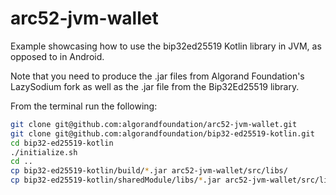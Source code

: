 # arc52-jvm-wallet

Example showcasing how to use the bip32ed25519 Kotlin library in JVM, as opposed to in Android.

Note that you need to produce the .jar files from Algorand Foundation's LazySodium fork as well as the .jar file from the Bip32Ed25519 library.

From the terminal run the following:

```bash
git clone git@github.com:algorandfoundation/arc52-jvm-wallet.git
git clone git@github.com:algorandfoundation/bip32-ed25519-kotlin.git
cd bip32-ed25519-kotlin
./initialize.sh
cd ..
cp bip32-ed25519-kotlin/build/*.jar arc52-jvm-wallet/src/libs/
cp bip32-ed25519-kotlin/sharedModule/libs/*.jar arc52-jvm-wallet/src/libs/
```
